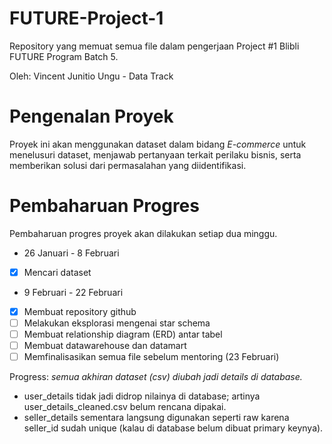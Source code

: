 # FUTURE-Project-1

Repository yang memuat semua file dalam pengerjaan Project #1 Blibli FUTURE Program Batch 5.

Oleh: Vincent Junitio Ungu - Data Track


# Pengenalan Proyek
Proyek ini akan menggunakan dataset dalam bidang *E-commerce* untuk menelusuri dataset, menjawab pertanyaan terkait perilaku bisnis, serta memberikan solusi dari permasalahan yang diidentifikasi. 

# Pembaharuan Progres
Pembaharuan progres proyek akan dilakukan setiap dua minggu.

* 26 Januari - 8 Februari

- [X] Mencari dataset

* 9 Februari - 22 Februari

- [X] Membuat repository github
- [ ] Melakukan eksplorasi mengenai star schema
- [ ] Membuat relationship diagram (ERD) antar tabel
- [ ] Membuat datawarehouse dan datamart
- [ ] Memfinalisasikan semua file sebelum mentoring (23 Februari)

Progress:
*semua akhiran dataset (csv) diubah jadi details di database.*
- user_details tidak jadi didrop nilainya di database; artinya user_details_cleaned.csv belum rencana dipakai.
- seller_details sementara langsung digunakan seperti raw karena seller_id sudah unique (kalau di database belum dibuat primary keynya).

